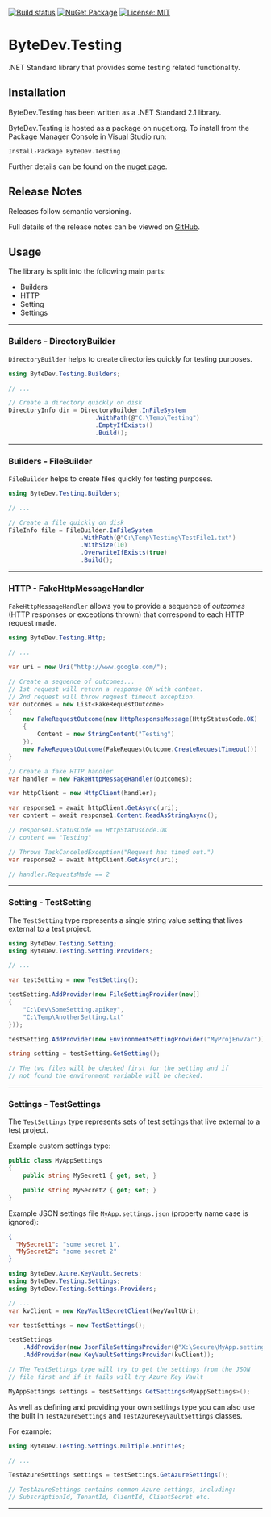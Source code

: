 [![Build status](https://ci.appveyor.com/api/projects/status/github/bytedev/ByteDev.Testing?branch=master&svg=true)](https://ci.appveyor.com/project/bytedev/ByteDev-Testing/branch/master)
[![NuGet Package](https://img.shields.io/nuget/v/ByteDev.Testing.svg)](https://www.nuget.org/packages/ByteDev.Testing)
[![License: MIT](https://img.shields.io/badge/License-MIT-green.svg)](https://github.com/ByteDev/ByteDev.Testing/blob/master/LICENSE)

# ByteDev.Testing

.NET Standard library that provides some testing related functionality.

## Installation

ByteDev.Testing has been written as a .NET Standard 2.1 library.

ByteDev.Testing is hosted as a package on nuget.org.  To install from the Package Manager Console in Visual Studio run:

`Install-Package ByteDev.Testing`

Further details can be found on the [nuget page](https://www.nuget.org/packages/ByteDev.Testing/).

## Release Notes

Releases follow semantic versioning.

Full details of the release notes can be viewed on [GitHub](https://github.com/ByteDev/ByteDev.Testing/blob/master/docs/RELEASE-NOTES.md).

## Usage

The library is split into the following main parts:
- Builders
- HTTP
- Setting
- Settings

---

### Builders - DirectoryBuilder

`DirectoryBuilder` helps to create directories quickly for testing purposes.

```csharp
using ByteDev.Testing.Builders;

// ...

// Create a directory quickly on disk
DirectoryInfo dir = DirectoryBuilder.InFileSystem
                        .WithPath(@"C:\Temp\Testing")
                        .EmptyIfExists()
                        .Build();
```

---

### Builders - FileBuilder

`FileBuilder` helps to create files quickly for testing purposes.

```csharp
using ByteDev.Testing.Builders;

// ...

// Create a file quickly on disk
FileInfo file = FileBuilder.InFileSystem
                    .WithPath(@"C:\Temp\Testing\TestFile1.txt")
                    .WithSize(10)
                    .OverwriteIfExists(true)
                    .Build();
```

---

### HTTP - FakeHttpMessageHandler

`FakeHttpMessageHandler` allows you to provide a sequence of *outcomes* (HTTP responses or exceptions thrown) that correspond to each HTTP request made.

```csharp
using ByteDev.Testing.Http;

// ...

var uri = new Uri("http://www.google.com/");

// Create a sequence of outcomes...
// 1st request will return a response OK with content.
// 2nd request will throw request timeout exception.
var outcomes = new List<FakeRequestOutcome>
{
    new FakeRequestOutcome(new HttpResponseMessage(HttpStatusCode.OK)
    {
        Content = new StringContent("Testing")
    }),
    new FakeRequestOutcome(FakeRequestOutcome.CreateRequestTimeout())
}

// Create a fake HTTP handler
var handler = new FakeHttpMessageHandler(outcomes);

var httpClient = new HttpClient(handler);

var response1 = await httpClient.GetAsync(uri);
var content = await response1.Content.ReadAsStringAsync();

// response1.StatusCode == HttpStatusCode.OK
// content == "Testing"

// Throws TaskCanceledException("Request has timed out.")
var response2 = await httpClient.GetAsync(uri);

// handler.RequestsMade == 2
```

---

### Setting - TestSetting

The `TestSetting` type represents a single string value setting that lives external to a test project.

```csharp
using ByteDev.Testing.Setting;
using ByteDev.Testing.Setting.Providers;

// ...

var testSetting = new TestSetting();

testSetting.AddProvider(new FileSettingProvider(new[]
{
    "C:\Dev\SomeSetting.apikey",
    "C:\Temp\AnotherSetting.txt"
}));

testSetting.AddProvider(new EnvironmentSettingProvider("MyProjEnvVar"));

string setting = testSetting.GetSetting();

// The two files will be checked first for the setting and if 
// not found the environment variable will be checked.
```

---

### Settings - TestSettings

The `TestSettings` type represents sets of test settings that live external to a test project.

Example custom settings type:

```csharp
public class MyAppSettings
{
    public string MySecret1 { get; set; }

    public string MySecret2 { get; set; }
}
```

Example JSON settings file `MyApp.settings.json` (property name case is ignored):

```json
{
  "MySecret1": "some secret 1",
  "MySecret2": "some secret 2"
}
```

```csharp
using ByteDev.Azure.KeyVault.Secrets;
using ByteDev.Testing.Settings;
using ByteDev.Testing.Settings.Providers;

// ...
var kvClient = new KeyVaultSecretClient(keyVaultUri);

var testSettings = new TestSettings();

testSettings
    .AddProvider(new JsonFileSettingsProvider(@"X:\Secure\MyApp.settings.json"))
    .AddProvider(new KeyVaultSettingsProvider(kvClient));

// The TestSettings type will try to get the settings from the JSON
// file first and if it fails will try Azure Key Vault

MyAppSettings settings = testSettings.GetSettings<MyAppSettings>();
```

As well as defining and providing your own settings type you can also use the built in `TestAzureSettings` and `TestAzureKeyVaultSettings` classes. 

For example:

```csharp
using ByteDev.Testing.Settings.Multiple.Entities;

// ...

TestAzureSettings settings = testSettings.GetAzureSettings();

// TestAzureSettings contains common Azure settings, including:
// SubscriptionId, TenantId, ClientId, ClientSecret etc.
```

---


